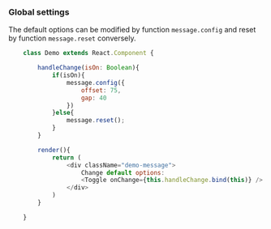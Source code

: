 ### Global settings
The default options can be modified by function ```message.config``` and reset by function ```message.reset``` conversely.
```javascript
    class Demo extends React.Component {

        handleChange(isOn: Boolean){
            if(isOn){
                message.config({
                    offset: 75,
                    gap: 40
                })
            }else{
                message.reset();
            }
        }

        render(){
            return (
                <div className="demo-message">
                    Change default options:
                    <Toggle onChange={this.handleChange.bind(this)} />
                </div>
            )
        }

    }
```